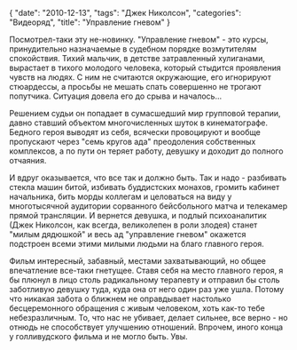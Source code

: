 {
   "date": "2010-12-13",
   "tags": "Джек Николсон",
   "categories": "Видеоряд",
   "title": "Управление гневом"
}

Посмотрел-таки эту не-новинку. "Управление гневом" - это курсы, принудительно назначаемые в судебном порядке возмутителям спокойствия. Тихий мальчик, в детстве затравленный хулиганами, вырастает в тихого молодого человека, который стыдится проявления чувств на людях. С ним не считаются окружающие, его игнорируют стюардессы, а просьбы не мешать спать совершенно не трогают попутчика. Ситуация довела его до срыва и началось...

Решением судьи он попадает в сумасшедший мир групповой терапии, давно ставший объектом многочисленных шуток в кинематографе. Бедного героя выводят из себя, всячески провоцируют и вообще пропускают через "семь кругов ада" преодоления собственных комплексов, а по пути он теряет работу, девушку и доходит до полного отчаяния.

И вдруг оказывается, что все так и должно быть. Так и надо - разбивать стекла машин битой, избивать буддистских монахов, громить кабинет начальника, бить морды коллегам и целоваться на виду у многотысячной аудитории сорванного бейсбольного матча и телекамер прямой трансляции. И вернется девушка, и подлый психоаналитик (Джек Николсон, как всегда, великолепен в роли злодея) станет "милым дядюшкой" и весь ад "управление гневом" окажется подстроен всеми этими милыми людьми на благо главного героя.

Фильм интересный, забавный, местами захватывающий, но общее впечатление все-таки гнетущее. Ставя себя на место главного героя, я бы плюнул в лицо столь радикальному терапевту и отправил бы столь заботливую девушку туда, куда она от него один раз уже ушла. Потому что никакая забота о ближнем не оправдывает настолько бесцеремонного обращения с живым человеком, хоть как-то тебе небезразличным. То, что нас не убивает, делает сильнее, все верно - но отнюдь не способствует улучшению отношений. Впрочем, иного конца у голливудского фильма и не могло быть. Увы.
